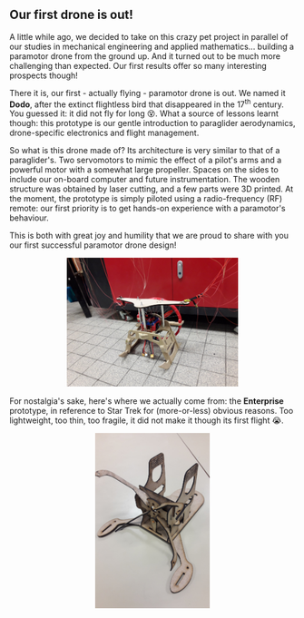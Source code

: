 ## Our first drone is out!

A little while ago, we decided to take on this crazy pet project in parallel of our studies in mechanical engineering and applied mathematics... building a paramotor drone from the ground up. And it turned out to be much more challenging than expected. Our first results offer so many interesting prospects though!

There it is, our first - actually flying - paramotor drone is out. We named it **Dodo**, after the extinct flightless bird that disappeared in the 17<sup>th</sup> century. You guessed it: it did not fly for long :dizzy_face:. What a source of lessons learnt though: this prototype is our gentle introduction to paraglider aerodynamics, drone-specific electronics and flight management.

So what is this drone made of?
Its architecture is very similar to that of a paraglider's. Two servomotors to mimic the effect of a pilot's arms and a powerful motor with a somewhat large propeller. Spaces on the sides to include our on-board computer and future instrumentation. The wooden structure was obtained by laser cutting, and a few parts were 3D printed. At the moment, the prototype is simply piloted using a radio-frequency (RF) remote: our first priority is to get hands-on experience with a paramotor's behaviour.

This is both with great joy and humility that we are proud to share with you our first successful paramotor drone design!



<div style="text-align: center;"><img src="/images/2019-03-24_dodo.jpg" alt="" width="60%"/></div>


For nostalgia's sake, here's where we actually come from: the **Enterprise** prototype, in reference to Star Trek for (more-or-less) obvious reasons. Too lightweight, too thin, too fragile, it did not make it though its first flight :sob:.

<div style="text-align: center;"><img src="/images/2019-03-24_enterprise.jpg" alt="" width="40%"/></div>

